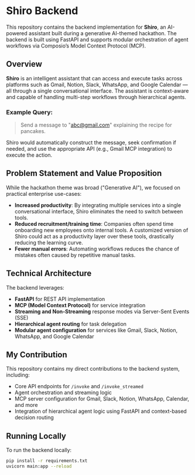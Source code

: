 # Shiro Backend

This repository contains the backend implementation for **Shiro**, an AI-powered assistant built during a generative AI-themed hackathon. The backend is built using FastAPI and supports modular orchestration of agent workflows via Composio’s Model Context Protocol (MCP).

## Overview

**Shiro** is an intelligent assistant that can access and execute tasks across platforms such as Gmail, Notion, Slack, WhatsApp, and Google Calendar — all through a single conversational interface. The assistant is context-aware and capable of handling multi-step workflows through hierarchical agents.

### Example Query:
> Send a message to "abc@gmail.com" explaining the recipe for pancakes.

Shiro would automatically construct the message, seek confirmation if needed, and use the appropriate API (e.g., Gmail MCP integration) to execute the action.

## Problem Statement and Value Proposition

While the hackathon theme was broad ("Generative AI"), we focused on practical enterprise use-cases:

- **Increased productivity**: By integrating multiple services into a single conversational interface, Shiro eliminates the need to switch between tools.
- **Reduced recruitment/training time**: Companies often spend time onboarding new employees onto internal tools. A customized version of Shiro could act as a productivity layer over these tools, drastically reducing the learning curve.
- **Fewer manual errors**: Automating workflows reduces the chance of mistakes often caused by repetitive manual tasks.

## Technical Architecture

The backend leverages:

- **FastAPI** for REST API implementation
- **MCP (Model Context Protocol)** for service integration
- **Streaming and Non-Streaming** response modes via Server-Sent Events (SSE)
- **Hierarchical agent routing** for task delegation
- **Modular agent configuration** for services like Gmail, Slack, Notion, WhatsApp, and Google Calendar

## My Contribution

This repository contains my direct contributions to the backend system, including:

- Core API endpoints for `/invoke` and `/invoke_streamed`
- Agent orchestration and streaming logic
- MCP server configuration for Gmail, Slack, Notion, WhatsApp, Calendar, and more
- Integration of hierarchical agent logic using FastAPI and context-based decision routing

## Running Locally

To run the backend locally:

```bash
pip install -r requirements.txt
uvicorn main:app --reload
